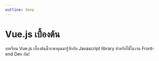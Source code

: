 ```yaml
---
outline: deep
---
```


# Vue.js เบื้องต้น

บทเรียน Vue.js เบื้องต้นนี้จะพาคุณมารู้จักกับ Javascript library สำหรับใช้ในงาน Front-end Dev กัน!